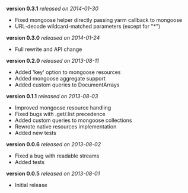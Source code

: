 **version 0.3.1** *released on 2014-01-30*

* Fixed mongoose helper directly passing yarm callback to mongoose
* URL-decode wildcard-matched parameters (except for "*")

**version 0.3.0** *released on 2014-01-24*

* Full rewrite and API change

**version 0.2.0** *released on 2013-08-11*

* Added 'key' option to mongoose resources
* Added mongoose aggregate support
* Added custom queries to DocumentArrays

**version 0.1.1** *released on 2013-08-03*

* Improved mongoose resource handling
* Fixed bugs with .get/.list precedence
* Added custom queries to mongoose collections
* Rewrote native resources implementation
* Added new tests

**version 0.0.6** *released on 2013-08-02*

* Fixed a bug with readable streams
* Added tests

**version 0.0.5** *released on 2013-08-01*

* Initial release